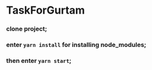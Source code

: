 # TaskForGurtam
### clone project;
### enter `yarn install` for installing node_modules;
### then enter `yarn start`;


